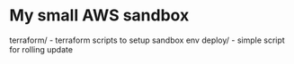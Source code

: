 # My small AWS sandbox

terraform/ - terraform scripts to setup sandbox env
deploy/ - simple script for rolling update

